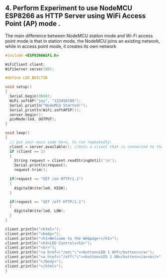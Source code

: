 ## 4. Perform Experiment to use NodeMCU ESP8266 as HTTP Server using WiFi Access Point (AP) mode .

The main difference between NodeMCU station mode and Wi-Fi access point mode is that in station mode, the NodeMCU joins an existing network, while in access point mode, it creates its own network

```ino
#include <ESP8266WiFi.h>

WiFiClient client;
WiFiServer server(80);

#define LED_BUILTIN

void setup()
{
  Serial.begin(9600);
  WiFi.softAP("joy", "123456789");
  Serial.println("NodeMCU Started!");
  Serial.println(WiFi.softAPIP());
  server.begin();
  pinMode(led, OUTPUT);
}

void loop()
{
  // put your main code here, to run repeatedly:
  client = server.available(); //Gets a client that is connected to the server and has data for reading.
  if (client == 1)
  {
    String request = client.readStringUntil('\n');
    Serial.println(request);
    request.trim();

  if(request == "GET /on HTTP/1.1")
  {
    digitalWrite(led, HIGH);
  }

  if(request == "GET /off HTTP/1.1")
  {
    digitalWrite(led, LOW);
  }
}

client.println("<html>");
client.println("<body>");
client.println("<h1>Welcome to the Webpage!</h1>");
client.println("<h3>LED Controls<h3>");
client.println("<br>");
client.println("<a href=\"/on\"\"><button>LED 1 OFF</button></a>");
client.println("<a href=\"/off\"\"><button>LED 1 ON</button></a><br/>");
client.println("</body>");
client.println("</html>");
}

```
